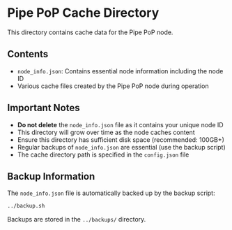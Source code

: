 # Pipe PoP Cache Directory

This directory contains cache data for the Pipe PoP node.

## Contents

- `node_info.json`: Contains essential node information including the node ID
- Various cache files created by the Pipe PoP node during operation

## Important Notes

- **Do not delete** the `node_info.json` file as it contains your unique node ID
- This directory will grow over time as the node caches content
- Ensure this directory has sufficient disk space (recommended: 100GB+)
- Regular backups of `node_info.json` are essential (use the backup script)
- The cache directory path is specified in the `config.json` file

## Backup Information

The `node_info.json` file is automatically backed up by the backup script:

```bash
../backup.sh
```

Backups are stored in the `../backups/` directory. 